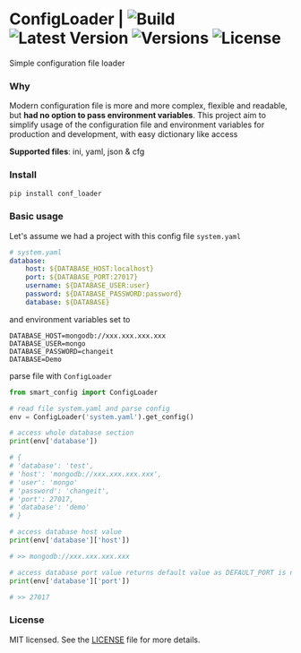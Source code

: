 # ConfigLoader | ![Build](https://github.com/sfahad1414/smart_config/workflows/Build/badge.svg) ![Latest Version](https://pypip.in/version/smart-config/badge.svg) ![Versions](https://img.shields.io/pypi/pyversions/smart-config.svg) ![License](https://img.shields.io/pypi/l/smart-config.svg)
Simple configuration file loader

### Why
Modern configuration file is more and more complex, flexible and readable, but **had no option to pass environment variables**. This project aim to simplify usage of the configuration file and environment variables for production and development, with easy dictionary like access

**Supported files**: ini, yaml, json & cfg
### Install
```bash
pip install conf_loader
```

### Basic usage
Let's assume we had a project with this config file `system.yaml`

```yaml
# system.yaml
database:
    host: ${DATABASE_HOST:localhost}
    port: ${DATABASE_PORT:27017}
    username: ${DATABASE_USER:user}
    password: ${DATABASE_PASSWORD:password}
    database: ${DATABASE}
```

and environment variables set to
```
DATABASE_HOST=mongodb://xxx.xxx.xxx.xxx
DATABASE_USER=mongo
DATABASE_PASSWORD=changeit
DATABASE=Demo
```

parse file with `ConfigLoader`

```python
from smart_config import ConfigLoader

# read file system.yaml and parse config
env = ConfigLoader('system.yaml').get_config()

# access whole database section
print(env['database'])

# {
# 'database': 'test',
# 'host': 'mongodb://xxx.xxx.xxx.xxx',
# 'user': 'mongo'
# 'password': 'changeit',
# 'port': 27017,
# 'database': 'demo'
# }

# access database host value
print(env['database']['host'])

# >> mongodb://xxx.xxx.xxx.xxx

# access database port value returns default value as DEFAULT_PORT is not set in environment
print(env['database']['port'])

# >> 27017
```

### License
MIT licensed. See the [LICENSE](LICENSE) file for more details.
